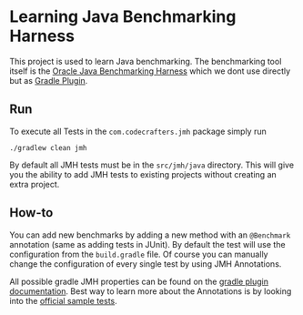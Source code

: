 # Learning Java Benchmarking Harness

This project is used to learn Java benchmarking. The benchmarking tool itself is the 
[Oracle Java Benchmarking Harness](http://openjdk.java.net/projects/code-tools/jmh/) which
we dont use directly but as [Gradle Plugin](https://github.com/melix/jmh-gradle-plugin).

## Run

To execute all Tests in the `com.codecrafters.jmh` package simply run

```
./gradlew clean jmh
```

By default all JMH tests must be in the `src/jmh/java` directory. This will give you
the ability to add JMH tests to existing projects without creating an extra project.

## How-to

You can add new benchmarks by adding a new method with an `@Benchmark` annotation
(same as adding tests in JUnit). By default the test will use the configuration from the
`build.gradle` file. Of course you can manually change the configuration of every single
test by using JMH Annotations.

All possible gradle JMH properties can be found on the [gradle plugin documentation](https://github.com/melix/jmh-gradle-plugin#configuration-options).
Best way to learn more about the Annotations is by looking into the [official sample tests](http://hg.openjdk.java.net/code-tools/jmh/file/tip/jmh-samples/src/main/java/org/openjdk/jmh/samples/).
